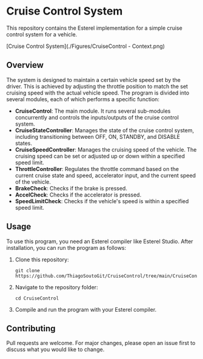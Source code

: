 # Cruise Control System

This repository contains the Esterel implementation for a simple cruise control system for a vehicle.

[Cruise Control System](./Figures/CruiseControl - Context.png)

## Overview

The system is designed to maintain a certain vehicle speed set by the driver. This is achieved by adjusting the throttle position to match the set cruising speed with the actual vehicle speed. The program is divided into several modules, each of which performs a specific function:

- **CruiseControl**: The main module. It runs several sub-modules concurrently and controls the inputs/outputs of the cruise control system.
- **CruiseStateController**: Manages the state of the cruise control system, including transitioning between OFF, ON, STANDBY, and DISABLE states.
- **CruiseSpeedController**: Manages the cruising speed of the vehicle. The cruising speed can be set or adjusted up or down within a specified speed limit.
- **ThrottleController**: Regulates the throttle command based on the current cruise state and speed, accelerator input, and the current speed of the vehicle.
- **BrakeCheck**: Checks if the brake is pressed.
- **AccelCheck**: Checks if the accelerator is pressed.
- **SpeedLimitCheck**: Checks if the vehicle's speed is within a specified speed limit.

## Usage

To use this program, you need an Esterel compiler like Esterel Studio. After installation, you can run the program as follows:

1. Clone this repository:
   ```
   git clone https://github.com/ThiagoSoutoGit/CruiseControl/tree/main/CruiseControl
   ```
2. Navigate to the repository folder:
   ```
   cd CruiseControl
   ```
3. Compile and run the program with your Esterel compiler.

## Contributing

Pull requests are welcome. For major changes, please open an issue first to discuss what you would like to change.
